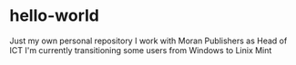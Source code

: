 # hello-world
Just my own personal repository
I work with Moran Publishers as Head of ICT
I'm currently transitioning some users from Windows to Linix Mint
